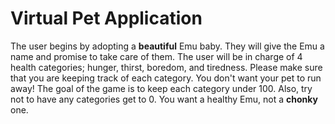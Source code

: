 # Virtual Pet Application

The user begins by adopting a **beautiful** Emu baby. They will give the Emu a name and
promise to take care of them. The user will be in charge of 4 health categories; hunger, thirst,
boredom, and tiredness. Please make sure that you are keeping track of each category. You
don't want your pet to run away! The goal of the game is to keep each category under 100. 
Also, try not to have any categories get to 0. You want a healthy Emu, not a **chonky** one.
